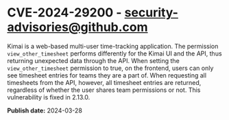 # CVE-2024-29200 - security-advisories@github.com

Kimai is a web-based multi-user time-tracking application. The permission `view_other_timesheet` performs differently for the Kimai UI and the API, thus returning unexpected data through the API. When setting the `view_other_timesheet` permission to true, on the frontend, users can only see timesheet entries for teams they are a part of. When requesting all timesheets from the API, however, all timesheet entries are returned, regardless of whether the user shares team permissions or not. This vulnerability is fixed in 2.13.0.

**Publish date:** 2024-03-28

